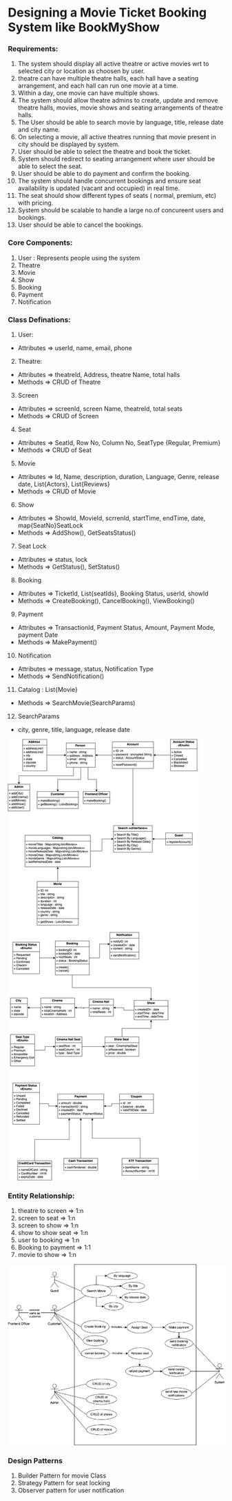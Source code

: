 # Designing a Movie Ticket Booking System like BookMyShow

### Requirements:
1. The system should display all active theatre or active movies wrt to selected city or location as choosen by user.
2. theatre can have multiple theatre halls, each hall have a seating arrangement, and each hall can run one movie at a time.
3. Within a day, one movie can have multiple shows.
4. The system should allow theatre admins to create, update and remove theatre halls, movies, movie shows and seating arrangements of theatre halls.
5. The User should be able to search movie by language, title, release date and city name.
6. On selecting a movie, all active theatres running that movie present in city should be displayed by system.
7. User should be able to select the theatre and book the ticket.
8. System should redirect to seating arrangement where user should be able to select the seat.
9. User should be able to do payment and confirm the booking.
10. The system should handle concurrent bookings and ensure seat availability is updated (vacant and occupied) in real time.
11. The seat should show different types of seats ( normal, premium, etc) with pricing.
12. System should be scalable to handle a large no.of concureent users and bookings.
13. User should be able to cancel the bookings.

### Core Components: 
1. User : Represents people using the system
2. Theatre
3. Movie
4. Show
4. Booking
5. Payment
6. Notification

### Class Definations:
1. User:
- Attributes => userId, name, email, phone 

2. Theatre: 
- Attributes => theatreId, Address, theatre Name, total halls
- Methods    => CRUD of Theatre

3. Screen
- Attributes => screenId, screen Name, theatreId, total seats
- Methods    => CRUD of Screen

4. Seat
- Attributes => SeatId, Row No, Column No, SeatType {Regular, Premium}
- Methods    => CRUD of Seat

5. Movie
- Attributes => Id, Name, description, duration, Language, Genre, release date, List{Actors}, List{Reviews}
- Methods    => CRUD of Movie

6. Show
- Attributes => ShowId, MovieId,  scrrenId, startTime, endTime, date, map{SeatNo}SeatLock
- Methods    => AddShow(), GetSeatsStatus()

7. Seat Lock
- Attributes => status, lock
- Methods    => GetStatus(), SetStatus()

8. Booking
- Attributes => TicketId, List{seatIds}, Booking Status, userId, showId
- Methods    => CreateBooking(), CancelBooking(), ViewBooking()

9. Payment
- Attributes => TransactionId, Payment Status, Amount, Payment Mode, payment Date
- Methods    => MakePayment()

10. Notification
- Attributes => message, status, Notification Type
- Methods    => SendNotification()

11. Catalog : List{Movie}
- Methods => SearchMovie(SearchParams)

12. SearchParams
- city, genre, title, language, release date

![Class Diagram](./ClassDiagram.png)

### Entity Relationship:
1. theatre to screen => 1:n 
2. screen to seat => 1:n
3. screen to show => 1:n
4. show to show seat => 1:n
5. user to booking => 1:n
6. Booking to payment => 1:1
7. movie to show => 1:n

![Usecase Diagram](./usecaseDiagram.png)

### Design Patterns
1. Builder Pattern for movie Class 
2. Strategy Pattern for seat locking
3. Observer pattern for user notification



